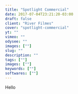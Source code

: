 ```yaml
---
title: "Spotlight Commercial"
date: 2017-07-04T23:21:20-03:00
draft: false
client: "River Filmes"
cover: "spotlight-commercial"
yt: ""
vimeo: ""
odysee: ""
images: [""]
slug: ""
description: ""
tags: [""]
images: [""]
keywords: [""]
softwares: [""]
---
```


Hello
